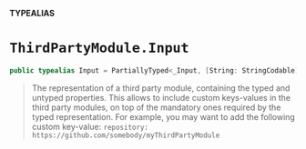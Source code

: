 **TYPEALIAS**

# `ThirdPartyModule.Input`

```swift
public typealias Input = PartiallyTyped<_Input, [String: StringCodable]>
```

> The representation of a third party module, containing the typed and untyped properties.
> This allows to include custom keys-values in the third party modules, on top of the mandatory ones
> required by the typed representation. For example, you may want to add the following
> custom key-value: `repository: https://github.com/somebody/myThirdPartyModule`